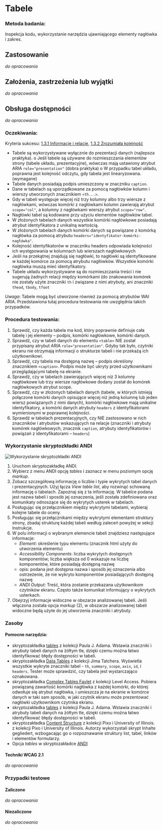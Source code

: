 # Tabele

### Metoda badania: 
Inspekcja kodu, wykorzystanie narzędzia ujawniającego elementy nagłówka i zakres.

## Zastosowanie
_do opracowania_
## Założenia, zastrzeżenia lub wyjątki
_do opracowania_

## Obsługa dostępności
_do opracowania_

### Oczekiwania:
Kryteria sukcesu: [1.3.1 Informacje i relacje](https://wcag.lepszyweb.pl/#info-and-relationships), [1.3.2 Zrozumiała kolejność](https://wcag.lepszyweb.pl/#meaningful-sequence)
-	Tabele są wykorzystywane wyłącznie do prezentacji danych (najlepsza praktyka).
o	Jeśli tabele są używane do rozmieszczania elementów strony (tabele układu, prezentacyjne), wówczas mają ustawiony atrybut ARIA `role="presentation"` (dobra praktyka)
o	W przypadku tabel układu, poprawna jest kolejność odczytu, gdy tabela jest linearyzowana. (wymagane)
-	Tabele danych posiadają podpis umieszczony w znaczniku `caption`.
-	Dane w tabelach są uporządkowane za pomocą nagłówków kolumn i wierszy utworzonych znacznikiem `<th...>`. 
-	Gdy w tabeli występuje więcej niż trzy kolumny albo trzy wiersze z nagłówkami, wówczas komórki z nagłówkami kolumn zawierają atrybut `scope="col"`, a kolumny z nagłówkami wierszy atrybut `scope="row"`.
-	Nagłówki tabel są kodowane przy użyciu elementów nagłówków tabel.
-	W złożonych tabelach danych wszystkie komórki nagłówkowe posiadają atrybut identyfikatora z unikalną wartością. 
-	W złożonych tabelach danych komórki danych są powiązane z komórką nagłówka za pomocą atrybutu `headers="identyfikator-komórki-nagłówka"`. 
-	Kolejność identyfikatorów w znaczniku headers odpowiada kolejności ich występowania w kolumnach lub wierszach nagłówkowych
-	Jeśli na przekątnej znajdują się nagłówki, to nagłówki są identyfikowane w każdej komórce za pomocą atrybutu nagłówków. Wszystkie komórki nagłówka muszą mieć identyfikatory.
-	Tabele układu wykorzystywane są do rozmieszczania treści i nie sugerują żadnych relacji między komórkami (do znakowania komórek nie zostały użyte znaczniki `th` i związane z nimi atrybuty, ani znaczniki `thead`, `tbody`, `tfoot`  

*Uwaga*: Tabele mogą być utworzone również za pomocą atrybutów WAI ARIA. Przedstawiona tutaj  procedura testowania nie uwzględnia takich przypadków. 

### Procedura testowania:
1.	Sprawdź, czy każda tabela ma kod, który poprawnie definiuje cała tabelę i jej elementy – podpis, komórki nagłówkowe, komórki danych.  
2.	Sprawdź, czy w tabeli danych do elementu `<table>` NIE został przypisany atrybut ARIA `role="presentation"`. Gdyby tak było, czytniki ekranu nie otrzymają informacji o strukturze tabeli i nie przekażą ich użytkownikowi.
3.	Sprawdź, czy tabela ma dostępną nazwę – podpis określony znacznikiem `<caption>`. Podpis może być ukryty przed użytkownikami przeglądającymi tabelę na ekranie.
4.	Sprawdź, czy w tabelach zawierających więcej niż 3 kolumny nagłówkowe lub trzy wiersze nagłówkowe dodany został do komórek nagłówkowych atrybut scope.
5.	Sprawdź, czy w złożonych tabelach danych (tabele, w których istnieją połączone komórki danych opisujące więcej niż jedną kolumnę lub jeden wiersz powiązanych z nimi danych), komórki nagłówkowe mają unikalne identyfikatory, a komórki danych atrybuty `headers` z identyfikatorami wymienionymi w poprawnej kolejności.
6.	Sprawdź w tabelach prezentacyjnych, czy NIE zastosowano w nich znaczników i atrybutów wskazujących na relacje (znaczniki i atrybuty  komórek nagłówkowych, znacznik `caption`, atrybuty identyfikatorów i powiązań z identyfikatorami – `headers`)      

### Wykorzystanie skryptozkładki ANDI
![Wykorzystanie skryptozkładki ANDI](/img/andi-tabela.png) 
1.	Uruchom skryptozakładkę ANDI. 
2.	Wybierz z menu ANDI opcję *tables* i zaznacz w menu poziomym opcję *markup*. 
3.	Zobacz szczegółową informację o liczbie i typie wykrytych tabel danych i prezentacyjnych. Użyj łącza *View table list*, aby rozwinąć schowaną informację o tabelach. Zapoznaj się z ta informację. W tabelce podana jest nazwa tabeli i sposób jej oznaczenia, jeśli została zdefiniowana  oraz komunikaty odnoszące się do wykrytych usterek w tabelach.   
4.	Posługując się przełącznikiem między wykrytymi tabelami, wybieraj kolejne tabele do oceny.
5.	Posługując się przełącznikami między wykrytymi elementami struktury strony, zbadaj strukturę każdej tabeli według zaleceń powyżej w sekcji Instrukcje.   
6.	W polu informacji o wybranym elemencie tabeli znajdziesz następujące informacje:
    - *Element*: określenie typu elementu (znacznik html użyty do utworzenia elementu)
    - *Accessibility Components*: liczba wykrytych dostępnych komponentów; liczba większa od 0 wskazuje na liczbę komponentów, które posiadają dostępną nazwę
    - opis: podana jest dostępna nazwa i sposób jej oznaczenia albo ostrzeżenie, że nie wykryto komponentów posiadających dostępną nazwę
    - *ANDI Output*: Treść, która zostanie przekazana użytkownikom czytników ekranu. Często także komunikat informujący o wykrytych usterkach. 
7.	Obejrzyj informacje widoczne w obszarze analizowanej tabeli. Jeśli włączona została opcja *markup* (2), w obszarze analizowanej tabeli widoczne będą użyte do jej utworzenia znaczniki i atrybuty.           

### Zasoby

#### Pomocne narzędzia:
-	skryptozakładka [tables](http://pauljadam.com/bookmarklets/index.html) z kolekcji Paula J. Adama. Wstawia znaczniki i atrybuty tabeli danych na żółtym tle, dzięki czemu można łatwo identyfikować błędy dostępności w tabeli.
-	skryptozakładka [Data Tables](https://jimthatcher.com/favelets/) z kolekcji Jima Tatchera. Wyświetla wszystkie wykryte znaczniki tabel - `th`, `summary`, `scope`, `axis`, `id`, i `headers`. Tester może sprawdzić, czy tabela jest wystarczająco oznakowana.
-	skryptozakładka [Complex Tables Favlet](https://labs.levelaccess.com/index.php/Category:Favlet) z kolekcji Level Access. Pobiera powiązaną zawartość komórki nagłówka z każdej komórki, do której odwołuje się atrybut nagłówka, i umieszcza je na ekranie w komórce danych w taki sam sposób, w jaki czytnik ekranu może prezentować nagłówki użytkownikom czytnika ekranu.
-	skryptozakładka [tables](http://pauljadam.com/bookmarklets/index.html) z kolekcji Paula J. Adama. Wstawia znaczniki i atrybuty tabeli danych na żółtym tle, dzięki czemu można łatwo identyfikować błędy dostępności w tabeli.
-	skryptozakładka [Content Structure](https://accessibility-bookmarklets.org/install.html) z kolekcji Pixo i University of Illinois. z kolekcji Pixo i University of Illinois. Autorzy wykorzystali skrypt Inhalte gegliedert, wzbogacając go o rozpoznawanie struktury list, tabel, linków i elementów formularzy.
-	Opcja *tables* w skryptozakładce [ANDI](https://www.ssa.gov/accessibility/images/andi/help/install.html) 

#### Techniki WCAG 2.1
_do opracowania_

### Przypadki testowe

#### Zaliczone
_do opracowania_

#### Niezaliczone
_do opracowania_ 

